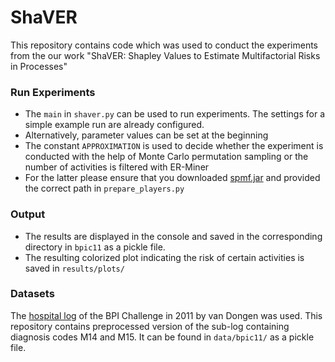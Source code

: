 # ShaVER
This repository contains code which was used to conduct the experiments from the our work 
"ShaVER: Shapley Values to Estimate Multifactorial Risks in Processes"

### Run Experiments
- The `main` in `shaver.py` can be used to run experiments. The settings for a simple example run are already configured.
- Alternatively, parameter values can be set at the beginning
- The constant `APPROXIMATION` is used to decide whether the experiment is conducted with the help of Monte Carlo permutation sampling
or the number of activities is filtered with ER-Miner
- For the latter please ensure that you downloaded [spmf.jar](https://www.philippe-fournier-viger.com/spmf/ERMiner.php) and provided the correct
path in `prepare_players.py`

### Output
- The results are displayed in the console and saved in the corresponding directory in `bpic11` as a pickle file. 
- The resulting colorized plot indicating the risk of certain activities is saved in `results/plots/` 

### Datasets
The [hospital log](https://data.4tu.nl/articles/Real-life_event_logs_-_Hospital_log/12716513) of the BPI Challenge in 2011 by van Dongen was used.
This repository contains preprocessed version of the sub-log containing diagnosis codes M14 and M15. It can be found in `data/bpic11/` as a pickle file.